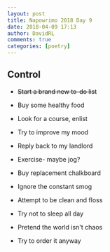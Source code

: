 ```yaml
---  
layout: post  
title: Napowrimo 2018 Day 9  
date: 2018-04-09 17:13  
author: DavidRL  
comments: true  
categories: [poetry]
---  
```

## Control

* ~~Start a brand new to-do list~~
* Buy some healthy food  
* Look for a course, enlist
* Try to improve my mood  


* Reply back to my landlord  
* Exercise- maybe jog?  
* Buy replacement chalkboard  
* Ignore the constant smog   


* Attempt to be clean and floss
* Try not to sleep all day
* Pretend the world isn't chaos
* Try to order it anyway
